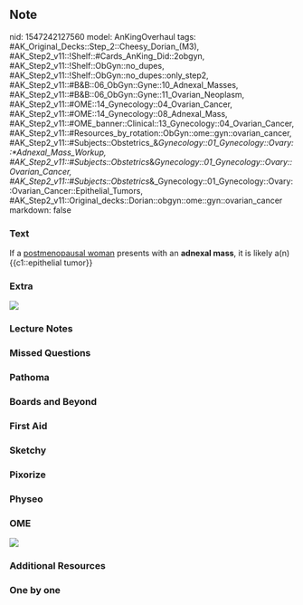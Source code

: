 ## Note
nid: 1547242127560
model: AnKingOverhaul
tags: #AK_Original_Decks::Step_2::Cheesy_Dorian_(M3), #AK_Step2_v11::!Shelf::#Cards_AnKing_Did::2obgyn, #AK_Step2_v11::!Shelf::ObGyn::no_dupes, #AK_Step2_v11::!Shelf::ObGyn::no_dupes::only_step2, #AK_Step2_v11::#B&B::06_ObGyn::Gyne::10_Adnexal_Masses, #AK_Step2_v11::#B&B::06_ObGyn::Gyne::11_Ovarian_Neoplasm, #AK_Step2_v11::#OME::14_Gynecology::04_Ovarian_Cancer, #AK_Step2_v11::#OME::14_Gynecology::08_Adnexal_Mass, #AK_Step2_v11::#OME_banner::Clinical::13_Gynecology::04_Ovarian_Cancer, #AK_Step2_v11::#Resources_by_rotation::ObGyn::ome::gyn::ovarian_cancer, #AK_Step2_v11::#Subjects::Obstetrics_&_Gynecology::01_Gynecology::Ovary::*Adnexal_Mass_Workup, #AK_Step2_v11::#Subjects::Obstetrics_&_Gynecology::01_Gynecology::Ovary::Ovarian_Cancer, #AK_Step2_v11::#Subjects::Obstetrics_&_Gynecology::01_Gynecology::Ovary::Ovarian_Cancer::Epithelial_Tumors, #AK_Step2_v11::Original_decks::Dorian::obgyn::ome::gyn::ovarian_cancer
markdown: false

### Text
If a <u>postmenopausal woman</u> presents with an <b>adnexal
mass</b>, it is likely a(n) {{c1::epithelial tumor}}

### Extra
<img src="paste-46295452483585_1529603012320.jpg">

### Lecture Notes


### Missed Questions


### Pathoma


### Boards and Beyond


### First Aid


### Sketchy


### Pixorize


### Physeo


### OME
<div class="ome-widget">
  <a href=
  "https://onlinemeded.org/spa/gynecology/ovarian-cancer/acquire?ref=anki">
  <img src="_OME_AnkiFlashcards_Lesson_3.png"></a>
</div>

### Additional Resources


### One by one

